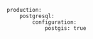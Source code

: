 <!-- usedin: [ _includes/_inlines/Tutorials/Rails/1985-09-26-postgis-installation/1985-09-26-postgis-installation_installing-with-cloud-66.md] -->

```
production:
    postgresql:
        configuration:
            postgis: true
```

